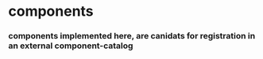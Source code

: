 # components
### components implemented here, are canidats for registration in an external component-catalog